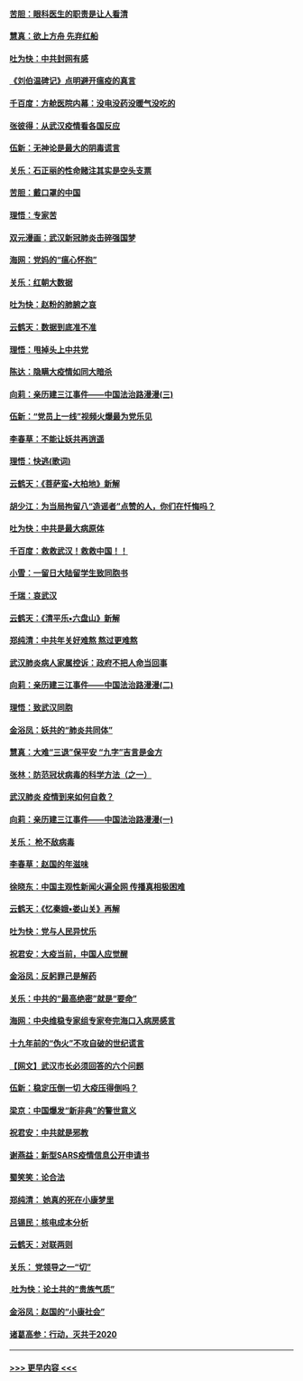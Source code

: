 #### [苦胆：眼科医生的职责是让人看清](../pages/nsc993/n11853840.md?t=02090931) 
#### [慧真：欲上方舟 先弃红船](../pages/nsc993/n11853483.md?t=02090931) 
#### [吐为快：中共封网有感](../pages/nsc993/n11852575.md?t=02090931) 
#### [《刘伯温碑记》点明避开瘟疫的真言](../pages/nsc993/n11852128.md?t=02090931) 
#### [千百度：方舱医院内幕：没电没药没暖气没吃的](../pages/nsc993/n11850211.md?t=02090931) 
#### [张彼得：从武汉疫情看各国反应](../pages/nsc993/n11850102.md?t=02090931) 
#### [伍新：无神论是最大的阴毒谎言](../pages/nsc993/n11846129.md?t=02090931) 
#### [关乐：石正丽的性命赌注其实是空头支票](../pages/nsc993/n11846109.md?t=02090931) 
#### [苦胆：戴口罩的中国](../pages/nsc993/n11845576.md?t=02090931) 
#### [理悟：专家苦](../pages/nsc993/n11845564.md?t=02090931) 
#### [双元漫画：武汉新冠肺炎击碎强国梦](../pages/nsc993/n11843320.md?t=02090931) 
#### [海网：党妈的“瘟心怀抱”](../pages/nsc993/n11840740.md?t=02090931) 
#### [关乐：红朝大数据](../pages/nsc993/n11840675.md?t=02090931) 
#### [吐为快：赵粉的肺腑之哀](../pages/nsc993/n11840618.md?t=02090931) 
#### [云鹤天：数据到底准不准](../pages/nsc993/n11840325.md?t=02090931) 
#### [理悟：甩掉头上中共党](../pages/nsc993/n11838826.md?t=02090931) 
#### [陈达：隐瞒大疫情如同大暗杀](../pages/nsc993/n11838771.md?t=02090931) 
#### [向莉：亲历建三江事件——中国法治路漫漫(三)](../pages/nsc993/n11831825.md?t=02090931) 
#### [伍新：“党员上一线”视频火爆最为党乐见](../pages/nsc993/n11838200.md?t=02090931) 
#### [李春草：不能让妖共再逍遥](../pages/nsc993/n11838102.md?t=02090931) 
#### [理悟：快逃(歌词)](../pages/nsc993/n11838083.md?t=02090931) 
#### [云鹤天：《菩萨蛮▪大柏地》新解](../pages/nsc993/n11838059.md?t=02090931) 
#### [胡少江：为当局拘留八“造谣者”点赞的人，你们在忏悔吗？](../pages/nsc993/n11836801.md?t=02090931) 
#### [吐为快：中共是最大病原体](../pages/nsc993/n11836748.md?t=02090931) 
#### [千百度：救救武汉！救救中国！！](../pages/nsc993/n11836145.md?t=02090931) 
#### [小雪：一留日大陆留学生致同胞书](../pages/nsc993/n11834624.md?t=02090931) 
#### [千瑞：哀武汉](../pages/nsc993/n11833647.md?t=02090931) 
#### [云鹤天：《清平乐▪六盘山》新解](../pages/nsc993/n11833611.md?t=02090931) 
#### [郑纯清：中共年关好难熬 熬过更难熬](../pages/nsc993/n11833489.md?t=02090931) 
#### [武汉肺炎病人家属控诉：政府不把人命当回事](../pages/nsc993/n11833205.md?t=02090931) 
#### [向莉：亲历建三江事件——中国法治路漫漫(二)](../pages/nsc993/n11829102.md?t=02090931) 
#### [理悟：致武汉同胞](../pages/nsc993/n11831522.md?t=02090931) 
#### [金浴凤：妖共的“肺炎共同体”](../pages/nsc993/n11829448.md?t=02090931) 
#### [慧真：大难“三退”保平安 “九字”吉言是金方](../pages/nsc993/n11829501.md?t=02090931) 
#### [张林：防范冠状病毒的科学方法（之一）](../pages/nsc993/n11828618.md?t=02090931) 
#### [武汉肺炎 疫情到来如何自救？](../pages/nsc993/n11827632.md?t=02090931) 
#### [向莉：亲历建三江事件——中国法治路漫漫(一)](../pages/nsc993/n11827190.md?t=02090931) 
#### [关乐： 枪不敌病毒](../pages/nsc993/n11826746.md?t=02090931) 
#### [李春草：赵国的年滋味](../pages/nsc993/n11826321.md?t=02090931) 
#### [徐晓东：中国主观性新闻火遍全网 传播真相极困难](../pages/nsc993/n11826508.md?t=02090931) 
#### [云鹤天：《忆秦娥▪娄山关》再解](../pages/nsc993/n11824682.md?t=02090931) 
#### [吐为快：党与人民异忧乐](../pages/nsc993/n11824660.md?t=02090931) 
#### [祝君安：大疫当前，中国人应觉醒](../pages/nsc993/n11821946.md?t=02090931) 
#### [金浴凤：反躬罪己是解药](../pages/nsc993/n11820280.md?t=02090931) 
#### [关乐：中共的“最高绝密”就是“要命”](../pages/nsc993/n11816946.md?t=02090931) 
#### [海网：中央维稳专家组专家夸完海口入病房感言](../pages/nsc993/n11815138.md?t=02090931) 
#### [十九年前的“伪火”不攻自破的世纪谎言](../pages/nsc993/n11813238.md?t=02090931) 
#### [【网文】武汉市长必须回答的六个问题](../pages/nsc993/n11813848.md?t=02090931) 
#### [伍新：稳定压倒一切 大疫压得倒吗？](../pages/nsc993/n11812634.md?t=02090931) 
#### [梁京：中国爆发“新非典”的警世意义](../pages/nsc993/n11812554.md?t=02090931) 
#### [祝君安：中共就是邪教](../pages/nsc993/n11812431.md?t=02090931) 
#### [谢燕益：新型SARS疫情信息公开申请书](../pages/nsc993/n11808840.md?t=02090931) 
#### [蜀笑笑：论合法](../pages/nsc993/n11808064.md?t=02090931) 
#### [郑纯清： 她真的死在小康梦里](../pages/nsc993/n11806623.md?t=02090931) 
#### [吕锡民：核电成本分析](../pages/nsc993/n11806284.md?t=02090931) 
#### [云鹤天：对联两则](../pages/nsc993/n11805957.md?t=02090931) 
#### [关乐： 党领导之一“切”](../pages/nsc993/n11804505.md?t=02090931) 
#### [ 吐为快：论土共的“贵族气质”](../pages/nsc993/n11804490.md?t=02090931) 
#### [金浴凤：赵国的“小康社会”](../pages/nsc993/n11804452.md?t=02090931) 
#### [诸葛高参：行动，灭共于2020](../pages/nsc993/n11804120.md?t=02090931) 

----
#### [ >>> 更早内容 <<< ](../indexes/nsc993-earlier.md)
